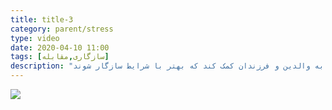 ```yaml
---
title: title-3
category: parent/stress
type: video
date: 2020-04-10 11:00
tags: [سازگاری,مقابله]
description: "در شرایط بحرانی، مدیریت احساسات می‌تواند به والدین و فرزندان کمک کند که بهتر با شرایط سازگار شوند"
---
```


[![](../../static/images/adolescent-coping-corona-two-cover.webp)](../../static/videos/adolescent-coping-corona-two.mp4)